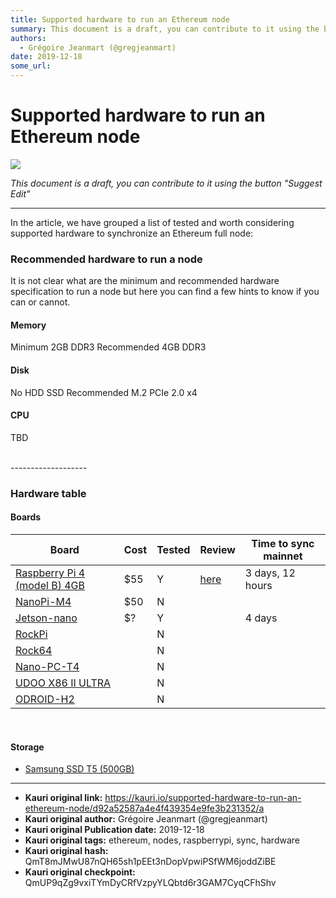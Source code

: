```yaml
---
title: Supported hardware to run an Ethereum node
summary: This document is a draft, you can contribute to it using the button Suggest Edit In the article, we have grouped a list of tested and worth considering supporte
authors:
  - Grégoire Jeanmart (@gregjeanmart)
date: 2019-12-18
some_url: 
---
```


# Supported hardware to run an Ethereum node

![](https://ipfs.infura.io/ipfs/QmetjL9y6fKb32rtJQkZKdN6kvbYjUA1BqWNW3JhHVUaDp)


*This document is a draft, you can contribute to it using the button "Suggest Edit"*

-------------

In the article, we have grouped a list of tested and worth considering supported hardware to synchronize an Ethereum full node:


### Recommended hardware to run a node

It is not clear what are the minimum and recommended  hardware specification to run a node but here you can find  a few hints to know if you can or cannot.


#### Memory

Minimum 2GB DDR3
Recommended 4GB DDR3

#### Disk

No HDD
SSD
Recommended M.2 PCIe 2.0 x4

#### CPU
TBD

<br />
-------------------

### Hardware table

#### Boards

| Board | Cost | Tested | Review | Time to sync mainnet |
| -------- | -------- | -------- | -------- | -------- | 
| [Raspberry Pi 4 (model B) 4GB](https://www.raspberrypi.org/products/raspberry-pi-4-model-b/) | $55 | Y | [here](https://kauri.io/article/9695fcca217f46feb355245275835fc0) | 3 days, 12 hours |
| [NanoPi-M4](https://www.friendlyarm.com/index.php?route=product/product&product_id=234) |  $50 | N |  |  |
| [Jetson-nano](https://www.nvidia.com/en-us/autonomous-machines/embedded-systems/jetson-nano/) |  $? |  Y |  | 4 days |
| [RockPi](http://rockpi.org/) |  |  N |  |  |  |
| [Rock64](https://www.pine64.org/devices/single-board-computers/rock64/) |  |  N | |  |
| [Nano-PC-T4](https://www.friendlyarm.com/index.php?route=product/product&path=69&product_id=225) |  |  N | |  |
| [UDOO X86 II ULTRA](https://www.udoo.org/) |  |  N | |  |
| [ODROID-H2](https://www.hardkernel.com/shop/odroid-h2/) |  |  N |  |  |


<br />

#### Storage

- [Samsung SSD T5 (500GB)](https://www.amazon.com/Samsung-T5-Portable-SSD-MU-PA500B/dp/B073GZBT36)




---

- **Kauri original link:** https://kauri.io/supported-hardware-to-run-an-ethereum-node/d92a52587a4e4f439354e9fe3b231352/a
- **Kauri original author:** Grégoire Jeanmart (@gregjeanmart)
- **Kauri original Publication date:** 2019-12-18
- **Kauri original tags:** ethereum, nodes, raspberrypi, sync, hardware
- **Kauri original hash:** QmT8mJMwU87nQH65sh1pEEt3nDopVpwiPSfWM6joddZiBE
- **Kauri original checkpoint:** QmUP9qZg9vxiTYmDyCRfVzpyYLQbtd6r3GAM7CyqCFhShv



